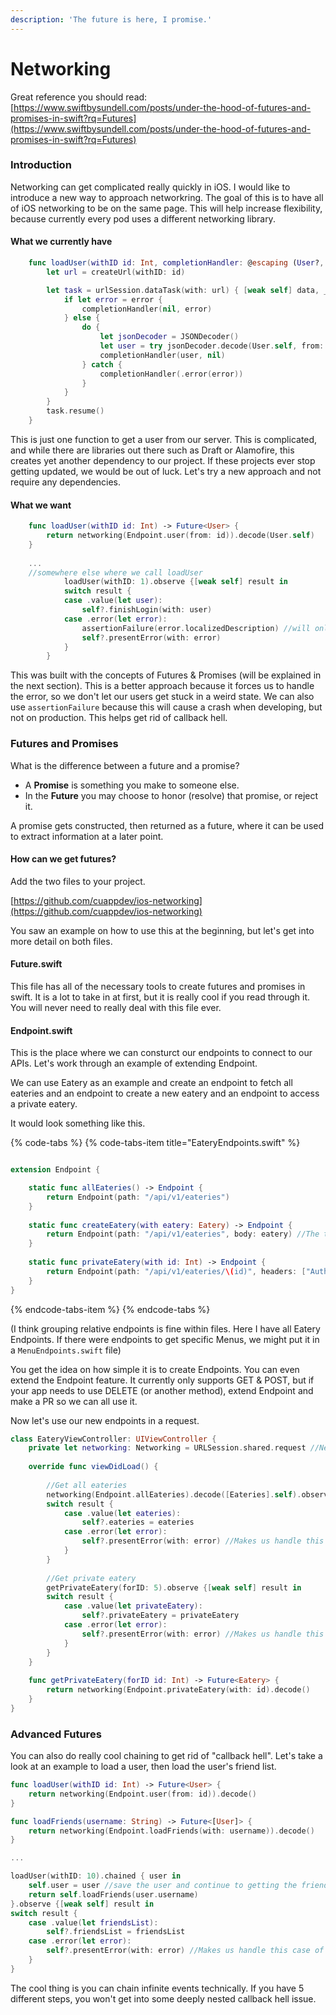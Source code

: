 ```yaml
---
description: 'The future is here, I promise.'
---
```


# Networking

Great reference you should read: [https://www.swiftbysundell.com/posts/under-the-hood-of-futures-and-promises-in-swift?rq=Futures](https://www.swiftbysundell.com/posts/under-the-hood-of-futures-and-promises-in-swift?rq=Futures)

### Introduction

Networking can get complicated really quickly in iOS. I would like to introduce a new way to approach networkring. The goal of this is to have all of iOS networking to be on the same page. This will help increase flexibility, because currently every pod uses a different networking library.

#### What we currently have

```swift
    func loadUser(withID id: Int, completionHandler: @escaping (User?, Error?)) {
        let url = createUrl(withID: id)

        let task = urlSession.dataTask(with: url) { [weak self] data, _, error in
            if let error = error {
                completionHandler(nil, error)
            } else {
                do {
                    let jsonDecoder = JSONDecoder()
                    let user = try jsonDecoder.decode(User.self, from: data)
                    completionHandler(user, nil)
                } catch {
                    completionHandler(.error(error))
                }
            }
        }
        task.resume()
    }
```

This is just one function to get a user from our server. This is  complicated, and while there are libraries out there such as Draft or Alamofire, this creates yet another dependency to our project. If these projects ever stop getting updated, we would be out of luck. Let's try a new approach and not require any dependencies.

#### What we want

```swift
    func loadUser(withID id: Int) -> Future<User> {
        return networking(Endpoint.user(from: id)).decode(User.self)
    }
    
    ...
    //somewhere else where we call loadUser
            loadUser(withID: 1).observe {[weak self] result in
            switch result {
            case .value(let user):
                self?.finishLogin(with: user)
            case .error(let error):
                assertionFailure(error.localizedDescription) //will only crash on development, not production
                self?.presentError(with: error)
            }
        }
```

This was built with the concepts of Futures & Promises \(will be explained in the next section\). This is a better approach because it forces us to handle the error, so we don't let our users get stuck in a weird state. We can also use `assertionFailure` because this will cause a crash when developing, but not on production. This helps get rid of callback hell.

### Futures and Promises

What is the difference between a future and a promise?

* A **Promise** is something you make to someone else.
* In the **Future** you may choose to honor \(resolve\) that promise, or reject it.

A promise gets constructed, then returned as a future, where it can be used to extract information at a later point.

#### How can we get futures?

Add the two files to your project.

[https://github.com/cuappdev/ios-networking](https://github.com/cuappdev/ios-networking)

You saw an example on how to use this at the beginning, but let's get into more detail on both files.

#### Future.swift

This file has all of the necessary tools to create futures and promises in swift. It is a lot to take in at first, but it is really cool if you read through it. You will never need to really deal with this file ever.

#### Endpoint.swift

This is the place where we can consturct our endpoints to connect to our APIs. Let's work through an example of extending Endpoint.

We can use Eatery as an example and create an endpoint to fetch all eateries and an endpoint to create a new eatery and an endpoint to access a private eatery.

It would look something like this.

{% code-tabs %}
{% code-tabs-item title="EateryEndpoints.swift" %}
```swift

extension Endpoint {

    static func allEateries() -> Endpoint {
        return Endpoint(path: "/api/v1/eateries")
    }
    
    static func createEatery(with eatery: Eatery) -> Endpoint {
        return Endpoint(path: "/api/v1/eateries", body: eatery) //The type Eatery needs to conform to Codable protocol
    }
    
    static func privateEatery(with id: Int) -> Endpoint {
        return Endpoint(path: "/api/v1/eateries/\(id)", headers: ["Authorization": "SuperSecretKey"])
    }
}

```
{% endcode-tabs-item %}
{% endcode-tabs %}

\(I think grouping relative endpoints is fine within files. Here I have all Eatery Endpoints. If there were endpoints to get specific Menus, we might put it in a `MenuEndpoints.swift` file\)

You get the idea on how simple it is to create Endpoints. You can even extend the Endpoint feature. It currently only supports GET & POST, but if your app needs to use DELETE \(or another method\), extend Endpoint and make a PR so we can all use it.

Now let's use our new endpoints in a request.

```swift
class EateryViewController: UIViewController {
    private let networking: Networking = URLSession.shared.request //Networking is a typealias included in Future.swift
    
    override func viewDidLoad() {
        
        //Get all eateries
        networking(Endpoint.allEateries).decode([Eateries].self).observe {[weak self] result in
        switch result {
            case .value(let eateries):
                self?.eateries = eateries
            case .error(let error):
                self?.presentError(with: error) //Makes us handle this case of the request failing!
            }
        }
        
        //Get private eatery
        getPrivateEatery(forID: 5).observe {[weak self] result in
        switch result {
            case .value(let privateEatery):
                self?.privateEatery = privateEatery
            case .error(let error):
                self?.presentError(with: error) //Makes us handle this case of the request failing!
            }
        }
    }
    
    func getPrivateEatery(forID id: Int) -> Future<Eatery> {
        return networking(Endpoint.privateEatery(with: id).decode()
    }
}
```

### Advanced Futures

You can also do really cool chaining to get rid of "callback hell". Let's take a look at an example to load a user, then load the user's friend list.

```swift
func loadUser(withID id: Int) -> Future<User> {
    return networking(Endpoint.user(from: id)).decode()
}

func loadFriends(username: String) -> Future<[User]> {
    return networking(Endpoint.loadFriends(with: username)).decode()
}

...

loadUser(withID: 10).chained { user in
    self.user = user //save the user and continue to getting the friends list
    return self.loadFriends(user.username)
}.observe {[weak self] result in
switch result {
    case .value(let friendsList):
        self?.friendsList = friendsList
    case .error(let error):
        self?.presentError(with: error) //Makes us handle this case of the request failing!
    }
}
```

The cool thing is you can chain infinite events technically. If you have 5 different steps, you won't get into some deeply nested callback hell issue. 

